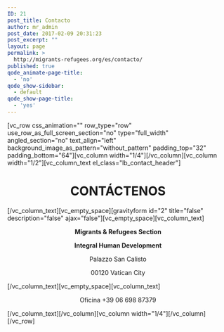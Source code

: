 ```yaml
---
ID: 21
post_title: Contacto
author: mr_admin
post_date: 2017-02-09 20:31:23
post_excerpt: ""
layout: page
permalink: >
  http://migrants-refugees.org/es/contacto/
published: true
qode_animate-page-title:
  - 'no'
qode_show-sidebar:
  - default
qode_show-page-title:
  - 'yes'
---
```

[vc_row css_animation="" row_type="row" use_row_as_full_screen_section="no" type="full_width" angled_section="no" text_align="left" background_image_as_pattern="without_pattern" padding_top="32" padding_bottom="64"][vc_column width="1/4"][/vc_column][vc_column width="1/2"][vc_column_text el_class="lb_contact_header"]
<h1 style="text-align: center;">CONTÁCTENOS</h1>
[/vc_column_text][vc_empty_space][gravityform id="2" title="false" description="false" ajax="false"][vc_empty_space][vc_column_text]
<p style="text-align: center;"><strong>Migrants &amp; Refugees Section</strong></p>
<p style="text-align: center;"><strong>Integral Human Development</strong></p>
<p style="text-align: center;">Palazzo San Calisto</p>
<p style="text-align: center;">00120 Vatican City</p>
[/vc_column_text][vc_empty_space][vc_column_text]
<p style="text-align: center;">Oficina +39 06 698 87379</p>
[/vc_column_text][/vc_column][vc_column width="1/4"][/vc_column][/vc_row]